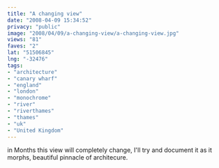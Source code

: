 ```yaml
---
title: "A changing view"
date: "2008-04-09 15:34:52"
privacy: "public"
image: "2008/04/09/a-changing-view/a-changing-view.jpg"
views: "81"
faves: "2"
lat: "51506845"
lng: "-32476"
tags:
- "architecture"
- "canary wharf"
- "england"
- "london"
- "monochrome"
- "river"
- "riverthames"
- "thames"
- "uk"
- "United Kingdom"
---
```

in Months this view will completely change, I'll try and document it as it morphs, beautiful pinnacle of architecure.
